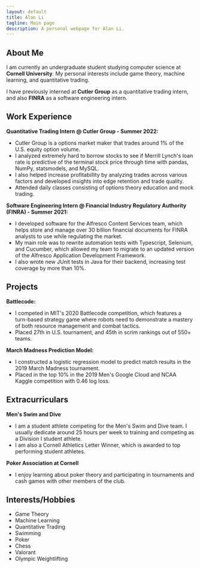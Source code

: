```yaml
---
layout: default
title: Alan Li
tagline: Main page
description: A personal webpage for Alan Li.
---
```


## About Me
I am currently an undergraduate student studying computer science at **Cornell University**. My personal interests include game theory, machine learning, and quantitative trading.

I have previously interned at **Cutler Group** as a quantitative trading intern, and also **FINRA**  as a software engineering intern.

## Work Experience
<!-- **Software Engineering Intern @ Google - Summer 2023:**
- Will be working for the Youtube Shorts backend team. -->

**Quantitative Trading Intern @ Cutler Group - Summer 2022:**
- Cutler Group is a options market maker that trades around 1% of the U.S. equity option volume.
- I analyzed extremely hard to borrow stocks to see if Merrill Lynch's loan rate is predictive of the terminal stock price through time with pandas, NumPy, statsmodels, and MySQL.
- I also helped increase profitabillity by analyzing trades across various factors and developed insights into edge retention and trade quality.
- Attended daily classes consisting of options theory education and mock trading.

**Software Engineering Intern @ Financial Industry Regulatory Authority (FINRA) - Summer 2021:**
- I developed software for the Alfresco Content Services team, which helps store and manage over 30 billion financial documents for FINRA analysts to use while regulating the market.
- My main role was to rewrite automation tests with Typescript, Selenium, and Cucumber, which allowed my team to migrate to an updated version of the Alfresco Application Development Framework.
- I also wrote new JUnit tests in Java for their backend, increasing test coverage by more than 10%.

## Projects
**Battlecode:**
- I competed in MIT's 2020 Battlecode competition, which features a turn-based strategy game where robots need to demonstrate a mastery of both resource management and combat tactics.
- Placed 27th in U.S. tournament, and 45th in scrim rankings out of 550+ teams.

**March Madness Prediction Model:**
- I constructed a logistic regression model to predict match results in the 2019 March Madness tournament.
- Placed in the top 10% in the 2019 Men's Google Cloud and NCAA Kaggle competition with 0.46 log loss.

## Extracurriculars
**Men's Swim and Dive**
- I am a student athlete competing for the Men's Swim and Dive team. I usually dedicate around 25 hours per week to training and competing as a Division I student athlete.
- I am also a Cornell Athletics Letter Winner, which is awarded to top performing student athletes.

**Poker Association at Cornell**
- I enjoy learning about poker theory and participating in tournaments and cash games with other members of the club.

## Interests/Hobbies
- Game Theory
- Machine Learning
- Quantitative Trading
- Swimming
- Poker
- Chess
- Valorant
- Olympic Weightlifting